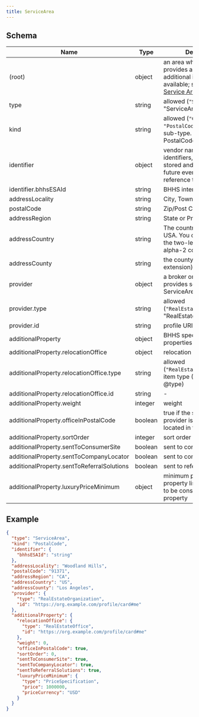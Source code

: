 ```yaml
---
title: ServiceArea
---
```

## Schema

| Name | Type | Description |
|---|---|---|
| (root) | object | an area when a provider provides a service. additional information available; see [Using Service Areas](/reference-using-service-area) |
| type | string | allowed (`"ServiceArea"`) "ServiceArea" |
| kind | string | allowed (`"City"`, `"PostalCode"`) ServiceArea sub-type.  City or PostalCode |
| identifier | object | vendor namespaced item identifiers, value should be stored and included in any future events that reference the same item. |
| identifier.bhhsESAId | string | BHHS internal ESA ID |
| addressLocality | string | City, Township. |
| postalCode | string | Zip/Post Code |
| addressRegion | string | State or Province. |
| addressCountry | string | The country. For example, USA. You can also provide the two-letter ISO 3166-1 alpha-2 country code. |
| addressCounty | string | the county (us real estate extension) |
| provider | object | a broker or company who provides service in the ServiceArea |
| provider.type | string | allowed (`"RealEstateOrganization"`) "RealEstateOrganization" |
| provider.id | string | profile URI |
| additionalProperty | object | BHHS specific ServiceArea properties |
| additionalProperty.relocationOffice | object | relocation office |
| additionalProperty.relocationOffice.type | string | allowed (`"RealEstateOffice"`) The item type (Linked-Data @type) |
| additionalProperty.relocationOffice.id | string | - |
| additionalProperty.weight | integer | weight |
| additionalProperty.officeInPostalCode | boolean | true if the service area provider is physically located in the ServiceArea. |
| additionalProperty.sortOrder | integer | sort order |
| additionalProperty.sentToConsumerSite | boolean | sent to consumer site |
| additionalProperty.sentToCompanyLocator | boolean | sent to company locator |
| additionalProperty.sentToReferralSolutions | boolean | sent to referral solutions |
| additionalProperty.luxuryPriceMinimum | object | minimum price for a property listing in the area to be considered a luxury property |

## Example



```json
{
  "type": "ServiceArea",
  "kind": "PostalCode",
  "identifier": {
    "bhhsESAId": "string"
  },
  "addressLocality": "Woodland Hills",
  "postalCode": "91371",
  "addressRegion": "CA",
  "addressCountry": "US",
  "addressCounty": "Los Angeles",
  "provider": {
    "type": "RealEstateOrganization",
    "id": "https://org.example.com/profile/card#me"
  },
  "additionalProperty": {
    "relocationOffice": {
      "type": "RealEstateOffice",
      "id": "https://org.example.com/profile/card#me"
    },
    "weight": 0,
    "officeInPostalCode": true,
    "sortOrder": 0,
    "sentToConsumerSite": true,
    "sentToCompanyLocator": true,
    "sentToReferralSolutions": true,
    "luxuryPriceMinimum": {
      "type": "PriceSpecification",
      "price": 1000000,
      "priceCurrency": "USD"
    }
  }
}
```
